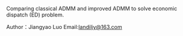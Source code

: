Comparing classical ADMM and improved ADMM to solve economic dispatch (ED) problem.

Author：Jiangyao Luo
Email:landiljy@163.com
